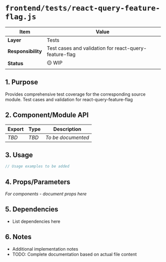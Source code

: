# `frontend/tests/react-query-feature-flag.js`

| Item               | Value                                                              |
| ------------------ | ------------------------------------------------------------------ |
| **Layer**          | Tests                                                           |
| **Responsibility** | Test cases and validation for react-query-feature-flag                                                   |
| **Status**         | 🟡 WIP                                                            |

## 1. Purpose

Provides comprehensive test coverage for the corresponding source module. Test cases and validation for react-query-feature-flag

## 2. Component/Module API

| Export       | Type     | Description            |
| ------------ | -------- | ---------------------- |
| *TBD*        | *TBD*    | *To be documented*     |

## 3. Usage

```typescript
// Usage examples to be added
```

## 4. Props/Parameters

*For components - document props here*

## 5. Dependencies

- List dependencies here

## 6. Notes

- Additional implementation notes
- TODO: Complete documentation based on actual file content
